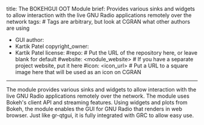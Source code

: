 title: The BOKEHGUI OOT Module
brief: Provides various sinks and widgets to allow interaction with the live GNU Radio applications remotely over the network
tags: # Tags are arbitrary, but look at CGRAN what other authors are using
  - GUI
author:
  - Kartik Patel
copyright_owner:
  - Kartik Patel
license:
#repo: # Put the URL of the repository here, or leave blank for default
#website: <module_website> # If you have a separate project website, put it here
#icon: <icon_url> # Put a URL to a square image here that will be used as an icon on CGRAN
---
The module provides various sinks and widgets to allow interaction with the live GNU Radio applications remotely over the network. The module uses Bokeh's client API and streaming features. Using widgets and plots from Bokeh, the module enables the GUI for GNU Radio that renders in web browser. Just like gr-qtgui, it is fully integrated with GRC to allow easy use.
